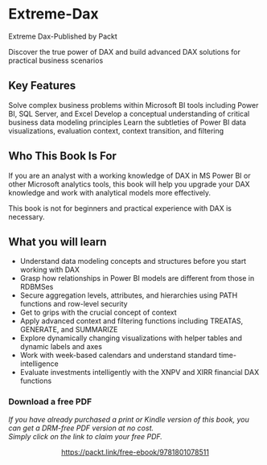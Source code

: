 


# Extreme-Dax
Extreme Dax-Published by Packt

Discover the true power of DAX and build advanced DAX solutions for practical business scenarios

## Key Features
Solve complex business problems within Microsoft BI tools including Power BI, SQL Server, and Excel
Develop a conceptual understanding of critical business data modeling principles
Learn the subtleties of Power BI data visualizations, evaluation context, context transition, and filtering

## Who This Book Is For
If you are an analyst with a working knowledge of DAX in MS Power BI or other Microsoft analytics tools, this book will help you upgrade your DAX knowledge and work with analytical models more effectively.

This book is not for beginners and practical experience with DAX is necessary.

## What you will learn
- Understand data modeling concepts and structures before you start working with DAX
- Grasp how relationships in Power BI models are different from those in RDBMSes
- Secure aggregation levels, attributes, and hierarchies using PATH functions and row-level security
- Get to grips with the crucial concept of context
- Apply advanced context and filtering functions including TREATAS, GENERATE, and SUMMARIZE
- Explore dynamically changing visualizations with helper tables and dynamic labels and axes
- Work with week-based calendars and understand standard time-intelligence
- Evaluate investments intelligently with the XNPV and XIRR financial DAX functions


### Download a free PDF

 <i>If you have already purchased a print or Kindle version of this book, you can get a DRM-free PDF version at no cost.<br>Simply click on the link to claim your free PDF.</i>
<p align="center"> <a href="https://packt.link/free-ebook/9781801078511">https://packt.link/free-ebook/9781801078511 </a> </p>